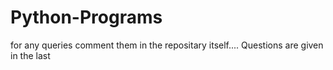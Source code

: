 # Python-Programs
for any queries comment them in the repositary itself....
Questions are given in the last
